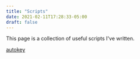 ```yaml
---
title: "Scripts"
date: 2021-02-11T17:28:33-05:00
draft: false
---
```


This page is a collection of useful scripts I've written.

[autokey](/scripts/autokey_setup.sh)
